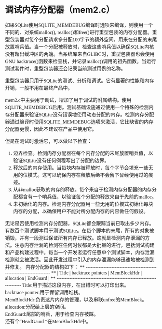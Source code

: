 # 调试内存分配器（mem2.c）
<font face="微软雅黑" size="3px">

如果SQLite使用SQLITE_MEMDEBUG编译时选项来编译，则使用一个不同的、对系统malloc(), realloc()和free()进行重型包装的内存分配器。重型包装器对每个分配请求多分配100字节的额外空间，用来在分配的末尾放置哨兵值。当一个分配被释放时，检查这些哨兵值以确保SQLite内核没有超出缓冲区的两端。当系统库来自GLIBC时，重型包装器也会使用GNU backtrace()函数来检查栈，并记录malloc()调用的祖先函数。当运行测试套件时，重型包装器还会记录当前测试用例的名称。

重型包装器只用于SQLite的测试、分析和调试。它有显著的性能和内存开销，一般不用在最终产品中。

mem2.c中主要用于调试，增加了用于调试的附属结构。使用SQLITE_MEMDEBUG启用。测试基础设施通过使用一个特殊的检测内存分配器来验证SQLite没有错误地使用动态分配的内存。检测内存分配器通过编译时使用SQLITE_MEMDEBUG选项来激活，它比缺省的内存分配器更慢，因此不建议在产品中使用它。

但是在测试时激活它，可以做以下检查：
1. 边界检查。检测内存分配器在每个内存分配的末尾放置哨兵值，以验证SQLite没有任何例程写出了分配的边界。
2. 释放后的内存使用。当每块内存被释放时，每个字节会填充一些无用的位模式。这可以确保内存在释放后绝不会留下曾经使用过的痕迹。
3. 从非malloc获取的内存的释放。每个来自于检测内存分配器的内存分配都含有一个哨兵值，以验证每个分配的释放来自于先前的malloc。
4. 未初始化的内存。检测内存分配器用一些无用的位模式初始化每块内存的分配，以确保用户不能对所分配内存的内容做任何假设。

无论是否使用检测内存分配器，SQLite都会跟踪当前已取出多少内存。有数百个测试脚本用于测试SQLite。在每个脚本的末尾，所有的对象被销毁，并有一段测试保证所有内存已释放。这就是检测内存泄漏的方法。注意内存泄漏的检测在任何时候都是大批量的进行，包括测试构建和产品构建过程中。每当一个开发者运行任意单个测试脚本，内存泄漏检测就会被激活。因此开发过程中引入的内存泄漏能够迅速地被检测到并修复。
内存分配器的结构如下：
	**  ------------------------------------------------------------------------
	**  | Title |  backtrace pointers |  MemBlockHdr |  allocation |  EndGuard |
	**  ------------------------------------------------------------------------
Title:用于描述这段内存，在出错时可以打印出来。  
backtrace pointer:用于保留调用堆栈。  
MemBlockHdr:负责这片内存的管理，以及串联unfree的MemBlock。  
allocation:分配给上层的空间。  
EndGuard:尾部的哨兵，用于检查内存被踩。  
还有个“HeadGaurd ”在MemBlockHdr中。  


